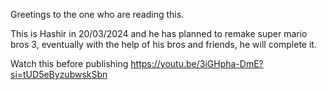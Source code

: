 Greetings to the one who are reading this.

This is Hashir in 20/03/2024 and he has planned to remake super mario bros 3, eventually with the help of his bros and friends, he will complete it.

Watch this before publishing
https://youtu.be/3iGHpha-DmE?si=tUD5eByzubwskSbn